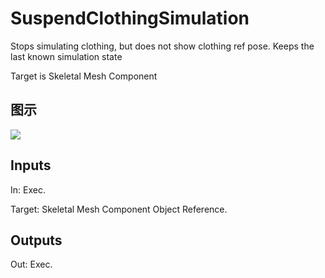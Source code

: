# SuspendClothingSimulation

Stops simulating clothing, but does not show clothing ref pose. Keeps the last known simulation state

Target is Skeletal Mesh Component

## 图示

![]($-20221218-18175154.png)

## Inputs

In: Exec.

Target: Skeletal Mesh Component Object Reference.  

## Outputs

Out: Exec.

